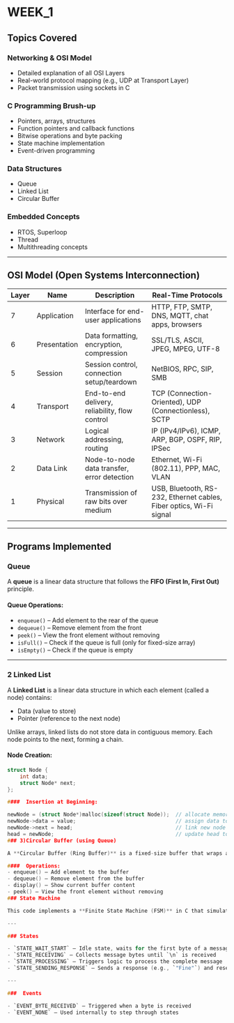 # WEEK_1

## Topics Covered

###  Networking & OSI Model
- Detailed explanation of all OSI Layers  
- Real-world protocol mapping (e.g., UDP at Transport Layer)  
- Packet transmission using sockets in C  

###  C Programming Brush-up
- Pointers, arrays, structures  
- Function pointers and callback functions  
- Bitwise operations and byte packing  
- State machine implementation  
- Event-driven programming  

###  Data Structures
- Queue  
- Linked List  
- Circular Buffer  

###  Embedded Concepts
- RTOS, Superloop  
- Thread  
- Multithreading concepts  

---

##  OSI Model (Open Systems Interconnection)

| Layer | Name         | Description                                   | Real-Time Protocols                                                  |
|-------|--------------|-----------------------------------------------|----------------------------------------------------------------------|
| 7     | Application  | Interface for end-user applications           | HTTP, FTP, SMTP, DNS, MQTT, chat apps, browsers                      |
| 6     | Presentation | Data formatting, encryption, compression      | SSL/TLS, ASCII, JPEG, MPEG, UTF-8                                    |
| 5     | Session      | Session control, connection setup/teardown    | NetBIOS, RPC, SIP, SMB                                               |
| 4     | Transport    | End-to-end delivery, reliability, flow control| TCP (Connection-Oriented), UDP (Connectionless), SCTP               |
| 3     | Network      | Logical addressing, routing                   | IP (IPv4/IPv6), ICMP, ARP, BGP, OSPF, RIP, IPSec                     |
| 2     | Data Link    | Node-to-node data transfer, error detection   | Ethernet, Wi-Fi (802.11), PPP, MAC, VLAN                             |
| 1     | Physical     | Transmission of raw bits over medium          | USB, Bluetooth, RS-232, Ethernet cables, Fiber optics, Wi-Fi signal |

---

##  Programs Implemented

###  Queue
A **queue** is a linear data structure that follows the **FIFO (First In, First Out)** principle.

#### Queue Operations:
- `enqueue()` – Add element to the rear of the queue  
- `dequeue()` – Remove element from the front  
- `peek()` – View the front element without removing  
- `isFull()` – Check if the queue is full (only for fixed-size array)  
- `isEmpty()` – Check if the queue is empty  

---

### 2 Linked List
A **Linked List** is a linear data structure in which each element (called a node) contains:

- Data (value to store)  
- Pointer (reference to the next node)  

Unlike arrays, linked lists do not store data in contiguous memory. Each node points to the next, forming a chain.

#### Node Creation:
```c
struct Node {
    int data;
    struct Node* next;
};

####  Insertion at Beginning:

newNode = (struct Node*)malloc(sizeof(struct Node));  // allocate memory for new node  
newNode->data = value;                                // assign data to the new node  
newNode->next = head;                                 // link new node to current head  
head = newNode;                                       // update head to point to new node
### 3)Circular Buffer (using Queue)

A **Circular Buffer (Ring Buffer)** is a fixed-size buffer that wraps around when it reaches the end, working like a queue.

####  Operations:
- enqueue() – Add element to the buffer  
- dequeue() – Remove element from the buffer  
- display() – Show current buffer content  
- peek() – View the front element without removing  
### State Machine 

This code implements a **Finite State Machine (FSM)** in C that simulates receiving and processing messages byte-by-byte.

---

### States

- `STATE_WAIT_START` – Idle state, waits for the first byte of a message  
- `STATE_RECEIVING` – Collects message bytes until `\n` is received  
- `STATE_PROCESSING` – Triggers logic to process the complete message  
- `STATE_SENDING_RESPONSE` – Sends a response (e.g., `"Fine"`) and resets  

---

###  Events

- `EVENT_BYTE_RECEIVED` – Triggered when a byte is received  
- `EVENT_NONE` – Used internally to step through states  
